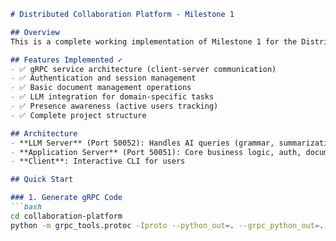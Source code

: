 ```markdown
# Distributed Collaboration Platform - Milestone 1

## Overview
This is a complete working implementation of Milestone 1 for the Distributed Real-time Collaboration Platform project.

## Features Implemented ✓
- ✅ gRPC service architecture (client-server communication)
- ✅ Authentication and session management
- ✅ Basic document management operations
- ✅ LLM integration for domain-specific tasks
- ✅ Presence awareness (active users tracking)
- ✅ Complete project structure

## Architecture
- **LLM Server** (Port 50052): Handles AI queries (grammar, summarization, suggestions)
- **Application Server** (Port 50051): Core business logic, auth, document management
- **Client**: Interactive CLI for users

## Quick Start

### 1. Generate gRPC Code
```bash
cd collaboration-platform
python -m grpc_tools.protoc -Iproto --python_out=. --grpc_python_out=. proto/service.proto
```